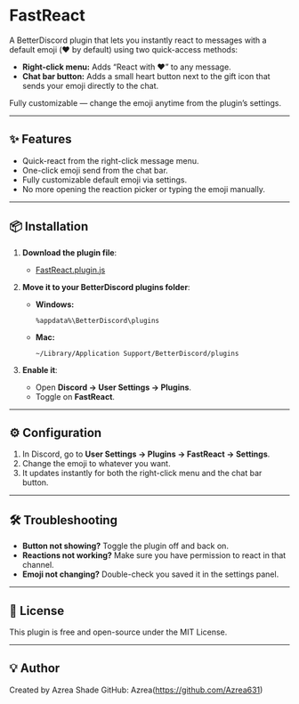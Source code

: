 # FastReact
A BetterDiscord plugin that lets you instantly react to messages with a default emoji (❤️ by default) using two quick-access methods:  
- **Right-click menu:** Adds “React with ❤️” to any message.  
- **Chat bar button:** Adds a small heart button next to the gift icon that sends your emoji directly to the chat.  

Fully customizable — change the emoji anytime from the plugin’s settings.

---

## ✨ Features
- Quick-react from the right-click message menu.
- One-click emoji send from the chat bar.
- Fully customizable default emoji via settings.
- No more opening the reaction picker or typing the emoji manually.

---

## 📦 Installation
1. **Download the plugin file**:
   - [FastReact.plugin.js](https://github.com/Azrea-Shade/FastReact-BetterDiscord-Plugin-1.0.0/releases/download/v1.0.0/FastReact.plugin.js) 

2. **Move it to your BetterDiscord plugins folder**:
   - **Windows:**  
     ```
     %appdata%\BetterDiscord\plugins
     ```
   - **Mac:**  
     ```
     ~/Library/Application Support/BetterDiscord/plugins
     ```

3. **Enable it**:
   - Open **Discord → User Settings → Plugins**.
   - Toggle on **FastReact**.

---

## ⚙️ Configuration
1. In Discord, go to **User Settings → Plugins → FastReact → Settings**.
2. Change the emoji to whatever you want.
3. It updates instantly for both the right-click menu and the chat bar button.

---

## 🛠 Troubleshooting
- **Button not showing?** Toggle the plugin off and back on.  
- **Reactions not working?** Make sure you have permission to react in that channel.  
- **Emoji not changing?** Double-check you saved it in the settings panel.

---

## 📄 License
This plugin is free and open-source under the MIT License.

---

## 💡 Author
Created by Azrea Shade 
GitHub: Azrea(https://github.com/Azrea631)
